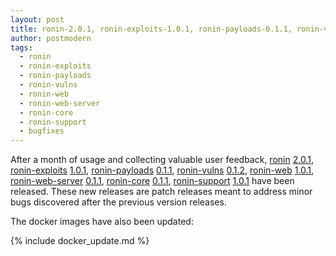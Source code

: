 ```yaml
---
layout: post
title: ronin-2.0.1, ronin-exploits-1.0.1, ronin-payloads-0.1.1, ronin-vulns-0.1.2, ronin-web-1.0.1, ronin-web-server-0.1.1, ronin-core-0.1.1, and ronin-support-1.0.1 released
author: postmodern
tags:
  - ronin
  - ronin-exploits
  - ronin-payloads
  - ronin-vulns
  - ronin-web
  - ronin-web-server
  - ronin-core
  - ronin-support
  - bugfixes
---
```


After a month of usage and collecting valuable user feedback,
[ronin][ronin] [2.0.1][ronin-2.0.1],
[ronin-exploits][ronin-exploits] [1.0.1][ronin-exploits-1.0.1],
[ronin-payloads][ronin-payloads] [0.1.1][ronin-payloads-0.1.1],
[ronin-vulns][ronin-vulns] [0.1.2][ronin-vulns-0.1.2],
[ronin-web][ronin-web] [1.0.1][ronin-web-1.0.1],
[ronin-web-server][ronin-web-server] [0.1.1][ronin-web-server-0.1.1],
[ronin-core][ronin-core] [0.1.1][ronin-core-0.1.1],
[ronin-support][ronin-support] [1.0.1][ronin-support-1.0.1]
have been released. These new releases are patch releases meant to address
minor bugs discovered after the previous version releases.

The docker images have also been updated:

{% include docker_update.md %}

[ronin]: https://github.com/ronin-rb/ronin#readme
[ronin-exploits]: https://github.com/ronin-rb/ronin-exploits#readme
[ronin-payloads]: https://github.com/ronin-rb/ronin-payloads#readme
[ronin-vulns]: https://github.com/ronin-rb/ronin-vulns#readme
[ronin-web]: https://github.com/ronin-rb/ronin-web#readme
[ronin-web-server]: https://github.com/ronin-rb/ronin-web-server#readme
[ronin-core]: https://github.com/ronin-rb/ronin-core#readme
[ronin-support]: https://github.com/ronin-rb/ronin-support#readme

[ronin-2.0.1]: https://rubygems.org/gems/ronin/versions/2.0.1
[ronin-exploits-1.0.1]: https://rubygems.org/gems/ronin-exploits/versions/1.0.1
[ronin-vulns-0.1.2]: https://rubygems.org/gems/ronin-vulns/versions/0.1.2
[ronin-payloads-0.1.1]: https://rubygems.org/gems/ronin-payloads/versions/0.1.1
[ronin-web-1.0.1]: https://rubygems.org/gems/ronin-web/versions/1.0.1
[ronin-web-server-0.1.1]: https://rubygems.org/gems/ronin-server/versions/0.1.1
[ronin-core-0.1.1]: https://rubygems.org/gems/ronin-core/versions/0.1.1
[ronin-support-1.0.1]: https://rubygems.org/gems/ronin-support/versions/1.0.1
